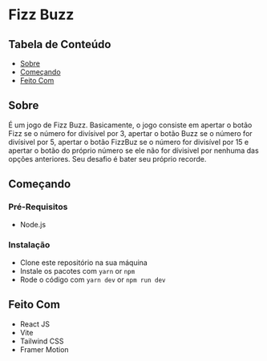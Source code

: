 # Fizz Buzz
## Tabela de Conteúdo
- [Sobre](#about)
- [Começando](#getting_started)
- [Feito Com](#build_with)
## Sobre <a name="about"></a>
É um jogo de Fizz Buzz. Basicamente, o jogo consiste em apertar o botão Fizz se o número for divísivel por 3, apertar o botão Buzz se o número for divísivel por 5, apertar o botão FizzBuz se o número for divisível por 15 e apertar o botão do próprio número se ele não for dívisivel por nenhuma das opções anteriores. Seu desafio é bater seu próprio recorde.
## Começando <a name="getting_started"></a>
### Pré-Requisitos
- Node.js
### Instalação
- Clone este repositório na sua máquina
- Instale os pacotes com `yarn` or `npm`
- Rode o código com `yarn dev` or `npm run dev`
## Feito Com <a name="build_with">
- React JS
- Vite
- Tailwind CSS
- Framer Motion
